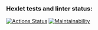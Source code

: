 ### Hexlet tests and linter status:
[![Actions Status](https://github.com/Papov-Ruslan/php-project-45/actions/workflows/hexlet-check.yml/badge.svg)](https://github.com/Papov-Ruslan/php-project-45/actions)
[![Maintainability](https://api.codeclimate.com/v1/badges/4a45ac6394bfd2a2d0f5/maintainability)](https://codeclimate.com/github/Papov-Ruslan/php-project-45/maintainability)